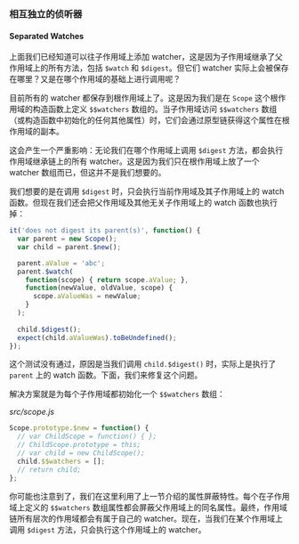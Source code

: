 ### 相互独立的侦听器
#### Separated Watches

上面我们已经知道可以往子作用域上添加 watcher，这是因为子作用域继承了父作用域上的所有方法，包括 `$watch` 和 `$digest`。但它们 watcher 实际上会被保存在哪里？又是在哪个作用域的基础上进行调用呢？

目前所有的 watcher 都保存到根作用域上了。这是因为我们是在 `Scope` 这个根作用域的构造函数上定义 `$$watchers` 数组的。当子作用域访问 `$$watchers` 数组（或构造函数中初始化的任何其他属性）时，它们会通过原型链获得这个属性在根作用域的副本。

这会产生一个严重影响：无论我们在哪个作用域上调用 `$digest` 方法，都会执行作用域继承链上的所有 watcher。这是因为我们只在根作用域上放了一个 watcher 数组而已，但这并不是我们想要的。

我们想要的是在调用 `$digest` 时，只会执行当前作用域及其子作用域上的 watch 函数。但现在我们还会把父作用域及其他无关子作用域上的 watch 函数也执行掉：

```js
it('does not digest its parent(s)', function() {
  var parent = new Scope();
  var child = parent.$new();

  parent.aValue = 'abc';
  parent.$watch(
    function(scope) { return scope.aValue; },
    function(newValue, oldValue, scope) {
      scope.aValueWas = newValue;
    }
  );
  
  child.$digest();
  expect(child.aValueWas).toBeUndefined();
});
```

这个测试没有通过，原因是当我们调用 `child.$digest()` 时，实际上是执行了 `parent` 上的 watch 函数。下面，我们来修复这个问题。

解决方案就是为每个子作用域都初始化一个 `$$watchers` 数组：

_src/scope.js_

```js
Scope.prototype.$new = function() {
  // var ChildScope = function() { };
  // ChildScope.prototype = this;
  // var child = new ChildScope();
  child.$$watchers = [];
  // return child;
};
```

你可能也注意到了，我们在这里利用了上一节介绍的属性屏蔽特性。每个在子作用域上定义的 `$$watchers` 数组属性都会屏蔽父作用域上的同名属性。最终，作用域链所有层次的作用域都会有属于自己的 watcher。现在，当我们在某个作用域上调用 `$digest` 方法，只会执行这个作用域上的 watcher。